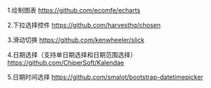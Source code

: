1.绘制图表
https://github.com/ecomfe/echarts

2.下拉选择控件
https://github.com/harvesthq/chosen

3.滑动切换
https://github.com/kenwheeler/slick

4.日期选择（支持单日期选择和日期范围选择）
https://github.com/ChiperSoft/Kalendae

5.日期时间选择
https://github.com/smalot/bootstrap-datetimepicker

